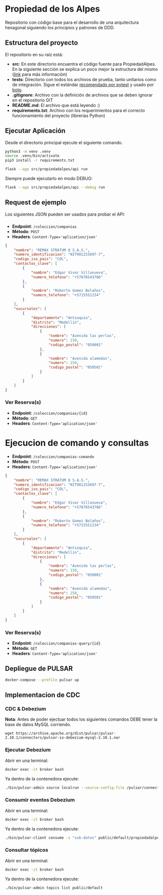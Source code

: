 # Propiedad de los Alpes

Repositorio con código base para el desarrollo de una arquitectura hexagonal siguiendo los principios y patrones de DDD.


## Estructura del proyecto

El repositorio en su raíz está: 

- **src**: En este directorio encuentra el código fuente para PropiedadAlpes. En la siguiente sección se explica un poco mejor la estructura del mismo ([link](https://blog.ionelmc.ro/2014/05/25/python-packaging/#the-structure%3E) para más información)
- **tests**: Directorio con todos los archivos de prueba, tanto unitarios como de integración. Sigue el estándar [recomendado por pytest](https://docs.pytest.org/en/7.1.x/explanation/goodpractices.html) y usado por [boto](https://github.com/boto/boto).
- **.gitignore**: Archivo con la definición de archivos que se deben ignorar en el repositorio GIT
- **README.md**: El archivo que está leyendo :)
- **requirements.txt**: Archivo con los requerimientos para el correcto funcionamiento del proyecto (librerias Python)


## Ejecutar Aplicación

Desde el directorio principal ejecute el siguiente comando.

```bash
python3 -m venv .venv
source .venv/bin/activate
pip3 install -r requirements.txt
```

```bash
flask --app src/propiedadalpes/api run
```

Siempre puede ejecutarlo en modo DEBUG:

```bash
flask --app src/propiedadalpes/api --debug run
```


## Request de ejemplo

Los siguientes JSON pueden ser usados para probar el API:

### 

- **Endpoint**: `/coleccion/companias`
- **Método**: `POST`
- **Headers**: `Content-Type='aplication/json'`

```json
{
    "nombre": "REMAX STRATUM Q S.A.S.",
    "numero_identificacion": "NIT901253697-7",
    "codigo_iso_pais": "COL",
    "contactos_clave": [
        {
            "nombre": "Edgar Vivar Villanueva",
            "numero_telefono": "+57876543786"
        },
        {
            "nombre": "Roberto Gomez Bolaños",
            "numero_telefono": "+5715551234"
        }
    ],
    "sucursales": [
        {
            "departamento": "Antioquia",
            "distrito": "Medellin",
            "direcciones": [
                {
                    "nombre": "Avenida las perlas",
                    "numero": 150,
                    "codigo_postal": "050001"
                },
                {
                    "nombre": "Avenida alamedas",
                    "numero": 250,
                    "codigo_postal": "050501"
                }
            ]
        }
    ]
}
```

### Ver Reserva(s)

- **Endpoint**: `/coleccion/companias/{id}`
- **Método**: `GET`
- **Headers**: `Content-Type='aplication/json'`

# Ejecucion de comando y consultas

- **Endpoint**: `/coleccion/companias-comando`
- **Método**: `POST`
- **Headers**: `Content-Type='aplication/json'`

```json
{
    "nombre": "REMAX STRATUM Q S.A.S.",
    "numero_identificacion": "NIT901253697-7",
    "codigo_iso_pais": "COL",
    "contactos_clave": [
        {
            "nombre": "Edgar Vivar Villanueva",
            "numero_telefono": "+57876543786"
        },
        {
            "nombre": "Roberto Gomez Bolaños",
            "numero_telefono": "+5715551234"
        }
    ],
    "sucursales": [
        {
            "departamento": "Antioquia",
            "distrito": "Medellin",
            "direcciones": [
                {
                    "nombre": "Avenida las perlas",
                    "numero": 150,
                    "codigo_postal": "050001"
                },
                {
                    "nombre": "Avenida alamedas",
                    "numero": 250,
                    "codigo_postal": "050501"
                }
            ]
        }
    ]
}
```
### Ver Reserva(s)

- **Endpoint**: `/coleccion/companias-query/{id}`
- **Método**: `GET`
- **Headers**: `Content-Type='aplication/json'`

## Depliegue de PULSAR
```bash
docker-compose --profile pulsar up
```

## Implementacion de CDC

### CDC & Debezium

**Nota**: Antes de poder ejectuar todos los siguientes comandos DEBE tener la base de datos MySQL corriendo.

```
wget https://archive.apache.org/dist/pulsar/pulsar-2.10.1/connectors/pulsar-io-debezium-mysql-2.10.1.nar
```

### Ejecutar Debezium
Abrir en una terminal:

```bash
docker exec -it broker bash
```

Ya dentro de la contenedora ejecute:
```bash
./bin/pulsar-admin source localrun --source-config-file /pulsar/connectors/debezium-mysql-source-config.yaml --destination-topic-name debezium-mysql-topic
```

### Consumir eventos Debezium

Abrir en una terminal:

```bash
docker exec -it broker bash
```

Ya dentro de la contenedora ejecute:

```bash
./bin/pulsar-client consume -s "sub-datos" public/default/propiedadalpesdb.companias.usuarios_legado -n 0
```

### Consultar tópicos
Abrir en una terminal:

```bash
docker exec -it broker bash
```

Ya dentro de la contenedora ejecute:

```bash
./bin/pulsar-admin topics list public/default
```
